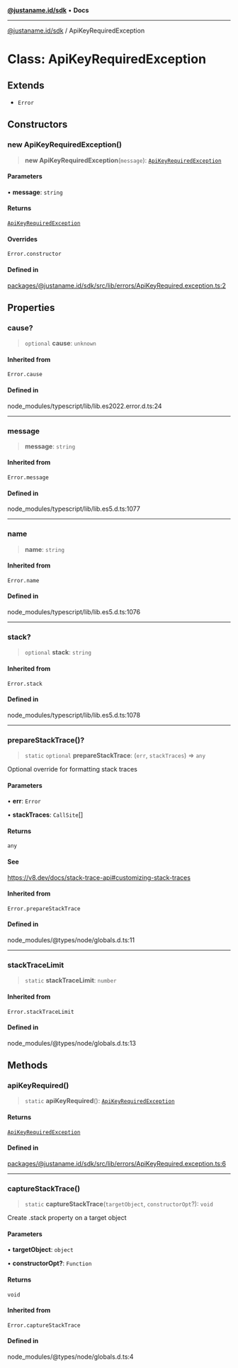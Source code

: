 [**@justaname.id/sdk**](../README.md) • **Docs**

***

[@justaname.id/sdk](../globals.md) / ApiKeyRequiredException

# Class: ApiKeyRequiredException

## Extends

- `Error`

## Constructors

### new ApiKeyRequiredException()

> **new ApiKeyRequiredException**(`message`): [`ApiKeyRequiredException`](ApiKeyRequiredException.md)

#### Parameters

• **message**: `string`

#### Returns

[`ApiKeyRequiredException`](ApiKeyRequiredException.md)

#### Overrides

`Error.constructor`

#### Defined in

[packages/@justaname.id/sdk/src/lib/errors/ApiKeyRequired.exception.ts:2](https://github.com/JustaName-id/JustaName-sdk/blob/626b4b68604f3125538c424811e641247a5bd58d/packages/@justaname.id/sdk/src/lib/errors/ApiKeyRequired.exception.ts#L2)

## Properties

### cause?

> `optional` **cause**: `unknown`

#### Inherited from

`Error.cause`

#### Defined in

node\_modules/typescript/lib/lib.es2022.error.d.ts:24

***

### message

> **message**: `string`

#### Inherited from

`Error.message`

#### Defined in

node\_modules/typescript/lib/lib.es5.d.ts:1077

***

### name

> **name**: `string`

#### Inherited from

`Error.name`

#### Defined in

node\_modules/typescript/lib/lib.es5.d.ts:1076

***

### stack?

> `optional` **stack**: `string`

#### Inherited from

`Error.stack`

#### Defined in

node\_modules/typescript/lib/lib.es5.d.ts:1078

***

### prepareStackTrace()?

> `static` `optional` **prepareStackTrace**: (`err`, `stackTraces`) => `any`

Optional override for formatting stack traces

#### Parameters

• **err**: `Error`

• **stackTraces**: `CallSite`[]

#### Returns

`any`

#### See

https://v8.dev/docs/stack-trace-api#customizing-stack-traces

#### Inherited from

`Error.prepareStackTrace`

#### Defined in

node\_modules/@types/node/globals.d.ts:11

***

### stackTraceLimit

> `static` **stackTraceLimit**: `number`

#### Inherited from

`Error.stackTraceLimit`

#### Defined in

node\_modules/@types/node/globals.d.ts:13

## Methods

### apiKeyRequired()

> `static` **apiKeyRequired**(): [`ApiKeyRequiredException`](ApiKeyRequiredException.md)

#### Returns

[`ApiKeyRequiredException`](ApiKeyRequiredException.md)

#### Defined in

[packages/@justaname.id/sdk/src/lib/errors/ApiKeyRequired.exception.ts:6](https://github.com/JustaName-id/JustaName-sdk/blob/626b4b68604f3125538c424811e641247a5bd58d/packages/@justaname.id/sdk/src/lib/errors/ApiKeyRequired.exception.ts#L6)

***

### captureStackTrace()

> `static` **captureStackTrace**(`targetObject`, `constructorOpt`?): `void`

Create .stack property on a target object

#### Parameters

• **targetObject**: `object`

• **constructorOpt?**: `Function`

#### Returns

`void`

#### Inherited from

`Error.captureStackTrace`

#### Defined in

node\_modules/@types/node/globals.d.ts:4
